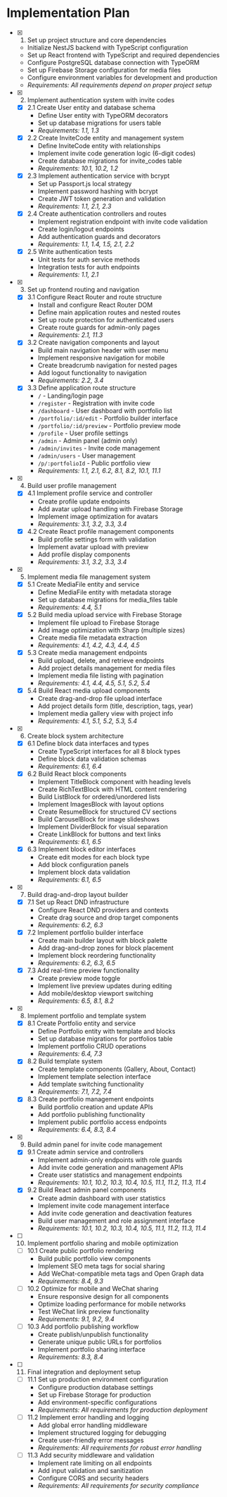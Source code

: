 # Implementation Plan

- [x] 1. Set up project structure and core dependencies
  - Initialize NestJS backend with TypeScript configuration
  - Set up React frontend with TypeScript and required dependencies
  - Configure PostgreSQL database connection with TypeORM
  - Set up Firebase Storage configuration for media files
  - Configure environment variables for development and production
  - _Requirements: All requirements depend on proper project setup_

- [x] 2. Implement authentication system with invite codes
  - [x] 2.1 Create User entity and database schema
    - Define User entity with TypeORM decorators
    - Set up database migrations for users table
    - _Requirements: 1.1, 1.3_
  - [x] 2.2 Create InviteCode entity and management system
    - Define InviteCode entity with relationships
    - Implement invite code generation logic (6-digit codes)
    - Create database migrations for invite_codes table
    - _Requirements: 10.1, 10.2, 1.2_
  - [x] 2.3 Implement authentication service with bcrypt
    - Set up Passport.js local strategy
    - Implement password hashing with bcrypt
    - Create JWT token generation and validation
    - _Requirements: 1.1, 2.1, 2.3_
  - [x] 2.4 Create authentication controllers and routes
    - Implement registration endpoint with invite code validation
    - Create login/logout endpoints
    - Add authentication guards and decorators
    - _Requirements: 1.1, 1.4, 1.5, 2.1, 2.2_
  - [x] 2.5 Write authentication tests
    - Unit tests for auth service methods
    - Integration tests for auth endpoints
    - _Requirements: 1.1, 2.1_

- [x] 3. Set up frontend routing and navigation
  - [x] 3.1 Configure React Router and route structure
    - Install and configure React Router DOM
    - Define main application routes and nested routes
    - Set up route protection for authenticated users
    - Create route guards for admin-only pages
    - _Requirements: 2.1, 11.3_
  - [x] 3.2 Create navigation components and layout
    - Build main navigation header with user menu
    - Implement responsive navigation for mobile
    - Create breadcrumb navigation for nested pages
    - Add logout functionality to navigation
    - _Requirements: 2.2, 3.4_
  - [x] 3.3 Define application route structure
    - `/` - Landing/login page
    - `/register` - Registration with invite code
    - `/dashboard` - User dashboard with portfolio list
    - `/portfolio/:id/edit` - Portfolio builder interface
    - `/portfolio/:id/preview` - Portfolio preview mode
    - `/profile` - User profile settings
    - `/admin` - Admin panel (admin only)
    - `/admin/invites` - Invite code management
    - `/admin/users` - User management
    - `/p/:portfolioId` - Public portfolio view
    - _Requirements: 1.1, 2.1, 6.2, 8.1, 8.2, 10.1, 11.1_

- [x] 4. Build user profile management
  - [x] 4.1 Implement profile service and controller
    - Create profile update endpoints
    - Add avatar upload handling with Firebase Storage
    - Implement image optimization for avatars
    - _Requirements: 3.1, 3.2, 3.3, 3.4_
  - [x] 4.2 Create React profile management components
    - Build profile settings form with validation
    - Implement avatar upload with preview
    - Add profile display components
    - _Requirements: 3.1, 3.2, 3.3, 3.4_

- [x] 5. Implement media file management system
  - [x] 5.1 Create MediaFile entity and service
    - Define MediaFile entity with metadata storage
    - Set up database migrations for media_files table
    - _Requirements: 4.4, 5.1_
  - [x] 5.2 Build media upload service with Firebase Storage
    - Implement file upload to Firebase Storage
    - Add image optimization with Sharp (multiple sizes)
    - Create media file metadata extraction
    - _Requirements: 4.1, 4.2, 4.3, 4.4, 4.5_
  - [x] 5.3 Create media management endpoints
    - Build upload, delete, and retrieve endpoints
    - Add project details management for media files
    - Implement media file listing with pagination
    - _Requirements: 4.1, 4.4, 4.5, 5.1, 5.2, 5.4_
  - [x] 5.4 Build React media upload components
    - Create drag-and-drop file upload interface
    - Add project details form (title, description, tags, year)
    - Implement media gallery view with project info
    - _Requirements: 4.1, 5.1, 5.2, 5.3, 5.4_

- [x] 6. Create block system architecture
  - [x] 6.1 Define block data interfaces and types
    - Create TypeScript interfaces for all 8 block types
    - Define block data validation schemas
    - _Requirements: 6.1, 6.4_
  - [x] 6.2 Build React block components
    - Implement TitleBlock component with heading levels
    - Create RichTextBlock with HTML content rendering
    - Build ListBlock for ordered/unordered lists
    - Implement ImagesBlock with layout options
    - Create ResumeBlock for structured CV sections
    - Build CarouselBlock for image slideshows
    - Implement DividerBlock for visual separation
    - Create LinkBlock for buttons and text links
    - _Requirements: 6.1, 6.5_
  - [x] 6.3 Implement block editor interfaces
    - Create edit modes for each block type
    - Add block configuration panels
    - Implement block data validation
    - _Requirements: 6.1, 6.5_

- [x] 7. Build drag-and-drop layout builder
  - [x] 7.1 Set up React DND infrastructure
    - Configure React DND providers and contexts
    - Create drag source and drop target components
    - _Requirements: 6.2, 6.3_
  - [x] 7.2 Implement portfolio builder interface
    - Create main builder layout with block palette
    - Add drag-and-drop zones for block placement
    - Implement block reordering functionality
    - _Requirements: 6.2, 6.3, 6.5_
  - [x] 7.3 Add real-time preview functionality
    - Create preview mode toggle
    - Implement live preview updates during editing
    - Add mobile/desktop viewport switching
    - _Requirements: 6.5, 8.1, 8.2_

- [x] 8. Implement portfolio and template system
  - [x] 8.1 Create Portfolio entity and service
    - Define Portfolio entity with template and blocks
    - Set up database migrations for portfolios table
    - Implement portfolio CRUD operations
    - _Requirements: 6.4, 7.3_
  - [x] 8.2 Build template system
    - Create template components (Gallery, About, Contact)
    - Implement template selection interface
    - Add template switching functionality
    - _Requirements: 7.1, 7.2, 7.4_
  - [x] 8.3 Create portfolio management endpoints
    - Build portfolio creation and update APIs
    - Add portfolio publishing functionality
    - Implement public portfolio access endpoints
    - _Requirements: 6.4, 8.3, 8.4_

- [x] 9. Build admin panel for invite code management
  - [x] 9.1 Create admin service and controllers
    - Implement admin-only endpoints with role guards
    - Add invite code generation and management APIs
    - Create user statistics and management endpoints
    - _Requirements: 10.1, 10.2, 10.3, 10.4, 10.5, 11.1, 11.2, 11.3, 11.4_
  - [x] 9.2 Build React admin panel components
    - Create admin dashboard with user statistics
    - Implement invite code management interface
    - Add invite code generation and deactivation features
    - Build user management and role assignment interface
    - _Requirements: 10.1, 10.2, 10.3, 10.4, 10.5, 11.1, 11.2, 11.3, 11.4_

- [ ] 10. Implement portfolio sharing and mobile optimization
  - [ ] 10.1 Create public portfolio rendering
    - Build public portfolio view components
    - Implement SEO meta tags for social sharing
    - Add WeChat-compatible meta tags and Open Graph data
    - _Requirements: 8.4, 9.3_
  - [ ] 10.2 Optimize for mobile and WeChat sharing
    - Ensure responsive design for all components
    - Optimize loading performance for mobile networks
    - Test WeChat link preview functionality
    - _Requirements: 9.1, 9.2, 9.4_
  - [ ] 10.3 Add portfolio publishing workflow
    - Create publish/unpublish functionality
    - Generate unique public URLs for portfolios
    - Implement portfolio sharing interface
    - _Requirements: 8.3, 8.4_

- [ ] 11. Final integration and deployment setup
  - [ ] 11.1 Set up production environment configuration
    - Configure production database settings
    - Set up Firebase Storage for production
    - Add environment-specific configurations
    - _Requirements: All requirements for production deployment_
  - [ ] 11.2 Implement error handling and logging
    - Add global error handling middleware
    - Implement structured logging for debugging
    - Create user-friendly error messages
    - _Requirements: All requirements for robust error handling_
  - [ ] 11.3 Add security middleware and validation
    - Implement rate limiting on all endpoints
    - Add input validation and sanitization
    - Configure CORS and security headers
    - _Requirements: All requirements for security compliance_